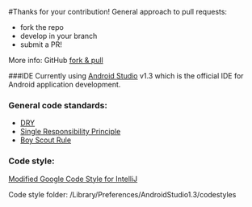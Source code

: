 #Thanks for your contribution!
General approach to pull requests: 
* fork the repo
* develop in your branch
* submit a PR!

More info: GitHub [fork & pull](https://help.github.com/articles/using-pull-requests/#fork--pull) 

###IDE
Currently using [Android Studio](http://developer.android.com/sdk/index.html) v1.3 which is the official IDE for Android application development.

### General code standards:
* [DRY](http://programmer.97things.oreilly.com/wiki/index.php/Don%27t_Repeat_Yourself)
* [Single Responsibility Principle](https://en.wikipedia.org/wiki/Single_responsibility_principle)
* [Boy Scout Rule](http://programmer.97things.oreilly.com/wiki/index.php/The_Boy_Scout_Rule)

### Code style:
[Modified Google Code Style for IntelliJ](https://github.com/julesbond007/Android-Jigsaw-Puzzle/blob/master/codeStyle/intellij-java-style.xml) 

Code style folder: /Library/Preferences/AndroidStudio1.3/codestyles
